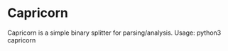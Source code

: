 # Capricorn

Capricorn is a simple binary splitter for parsing/analysis.
Usage: python3 capricorn <FILENAME> <BLOCK SIZE>
